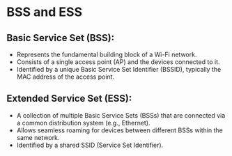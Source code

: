 # BSS and ESS

## **Basic Service Set (BSS):**
- Represents the fundamental building block of a Wi-Fi network.
- Consists of a single access point (AP) and the devices connected to it.
- Identified by a unique Basic Service Set Identifier (BSSID), typically the MAC address of the access point.

## **Extended Service Set (ESS):**
- A collection of multiple Basic Service Sets (BSSs) that are connected via a common distribution system (e.g., Ethernet).
- Allows seamless roaming for devices between different BSSs within the same network.
- Identified by a shared SSID (Service Set Identifier).
